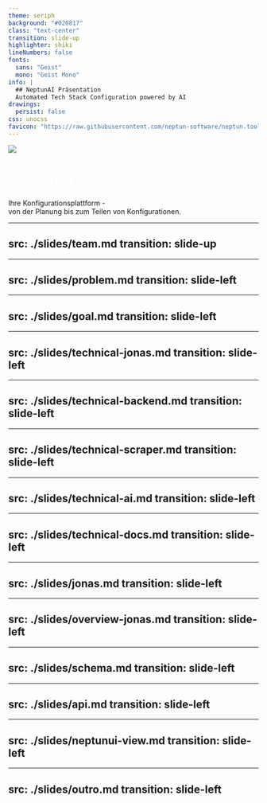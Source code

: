 ```yaml
---
theme: seriph
background: "#020817"
class: "text-center"
transition: slide-up
highlighter: shiki
lineNumbers: false
fonts:
  sans: "Geist"
  mono: "Geist Mono"
info: |
  ## NeptunAI Präsentation 
  Automated Tech Stack Configuration powered by AI
drawings:
  persist: false
css: unocss
favicon: "https://raw.githubusercontent.com/neptun-software/neptun.tools.docs/refs/heads/main/static/img/favicon.png"
---
```


<style>
.slidev-layout {
  font-family: 'Geist', sans-serif;
  color: #fff;
  background-color: #020817;
}

code {
  font-family: 'Geist Mono', monospace;
}

h1 {
  background: linear-gradient(45deg, #fff 30%, rgba(255,255,255,0.8) 90%);
  -webkit-background-clip: text;
  -webkit-text-fill-color: transparent;
}

.logo {
  max-width: 200px;
  margin: 0 auto;
}
</style>

<img src="https://raw.githubusercontent.com/neptun-software/neptun.tools.docs/refs/heads/main/static/img/favicon.png" class="logo mb-8" />

# NeptunAI

Ihre Konfigurationsplattform -<br>von der Planung bis zum Teilen von Konfigurationen.

<!--
Der Name "Neptun" ist inspiriert von den Logos bekannter Container-Technologien wie Docker, Podman und Harbor, die alle Meerestiere als Logos verwenden. Passenderweise dient ein schwarzer Wal als Logo dieses Projekts.
-->

---
src: ./slides/team.md
transition: slide-up
---

---
src: ./slides/problem.md
transition: slide-left
---

---
src: ./slides/goal.md
transition: slide-left
---

---
src: ./slides/technical-jonas.md
transition: slide-left
---

---
src: ./slides/technical-backend.md
transition: slide-left
---

---
src: ./slides/technical-scraper.md
transition: slide-left
---

---
src: ./slides/technical-ai.md
transition: slide-left
---

---
src: ./slides/technical-docs.md
transition: slide-left
---

---
src: ./slides/jonas.md
transition: slide-left
---

---
src: ./slides/overview-jonas.md
transition: slide-left
---

---
src: ./slides/schema.md
transition: slide-left
---

---
src: ./slides/api.md
transition: slide-left
---

---
src: ./slides/neptunui-view.md
transition: slide-left
---

---
src: ./slides/outro.md
transition: slide-left
---
